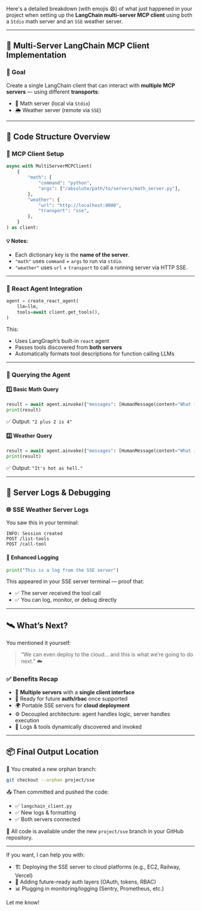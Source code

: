 Here's a detailed breakdown (with emojis 😄) of what just happened in your project when setting up the **LangChain multi-server MCP client** using both a `Stdio` math server and an `SSE` weather server.

---

## 🧩 Multi-Server LangChain MCP Client Implementation

### 🚀 Goal

Create a single LangChain client that can interact with **multiple MCP servers** — using different **transports**:

- 🧮 Math server (local via `Stdio`)
- 🌦️ Weather server (remote via `SSE`)

---

## 🧱 Code Structure Overview

### 🔌 MCP Client Setup

```python
async with MultiServerMCPClient(
    {
        "math": {
            "command": "python",
            "args": ["/absolute/path/to/servers/math_server.py"],
        },
        "weather": {
            "url": "http://localhost:8000",
            "transport": "sse",
        },
    }
) as client:
```

#### 💡 Notes:

- Each dictionary key is the **name of the server**.
- `"math"` uses `command` + `args` to run via `stdio`.
- `"weather"` uses `url` + `transport` to call a running server via HTTP SSE.

---

### 🧠 React Agent Integration

```python
agent = create_react_agent(
    llm=llm,
    tools=await client.get_tools(),
)
```

This:

- Uses LangGraph’s built-in `react` agent
- Passes tools discovered from **both servers**
- Automatically formats tool descriptions for function calling LLMs

---

### 🧪 Querying the Agent

#### 1️⃣ Basic Math Query

```python
result = await agent.ainvoke({"messages": [HumanMessage(content="What is 2 plus 2?")]})
print(result)
```

✅ Output: `"2 plus 2 is 4"`

#### 2️⃣ Weather Query

```python
result = await agent.ainvoke({"messages": [HumanMessage(content="What is the weather in San Francisco?")]})
print(result)
```

✅ Output: `"It's hot as hell."`

---

## 🧾 Server Logs & Debugging

### 🌐 SSE Weather Server Logs

You saw this in your terminal:

```
INFO: Session created
POST /list-tools
POST /call-tool
```

#### 👀 Enhanced Logging

```python
print("This is a log from the SSE server")
```

This appeared in your SSE server terminal — proof that:

- ✅ The server received the tool call
- ✅ You can log, monitor, or debug directly

---

## 🛰️ What’s Next?

You mentioned it yourself:

> “We can even deploy to the cloud... and this is what we’re going to do next.” ☁️

### ✅ Benefits Recap

- 🔀 **Multiple servers** with a **single client interface**
- 🔐 Ready for future **auth/rbac** once supported
- 🌍 Portable SSE servers for **cloud deployment**
- ⚙️ Decoupled architecture: agent handles logic, server handles execution
- 🧰 Logs & tools dynamically discovered and invoked

---

## 📦 Final Output Location

🧵 You created a new orphan branch:

```bash
git checkout --orphan project/sse
```

📤 Then committed and pushed the code:

- ✅ `langchain_client.py`
- ✅ New logs & formatting
- ✅ Both servers connected

🔗 All code is available under the new `project/sse` branch in your GitHub repository.

---

If you want, I can help you with:

- 🏗️ Deploying the SSE server to cloud platforms (e.g., EC2, Railway, Vercel)
- 🔐 Adding future-ready auth layers (OAuth, tokens, RBAC)
- 📊 Plugging in monitoring/logging (Sentry, Prometheus, etc.)

Let me know!

